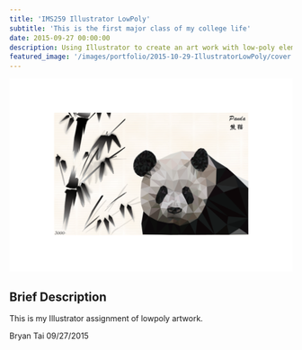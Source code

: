 ```yaml
---
title: 'IMS259 Illustrator LowPoly'
subtitle: 'This is the first major class of my college life'
date: 2015-09-27 00:00:00
description: Using Illustrator to create an art work with low-poly elements.
featured_image: '/images/portfolio/2015-10-29-IllustratorLowPoly/cover.png'
---
```


![](/images/portfolio/2015-10-29-IllustratorLowPoly/artwork.png)

## Brief Description

This is my Illustrator assignment of lowpoly artwork. 

Bryan Tai
09/27/2015                                                                                  